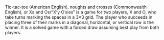 Tic-tac-toe (American English), noughts and crosses (Commonwealth English), or Xs and Os/“X’y O’sies” is a game for two players, X and O, who take turns marking the spaces in a 3×3 grid. The player who succeeds in placing three of their marks in a diagonal, horizontal, or vertical row is the winner. It is a solved game with a forced draw assuming best play from both players.
